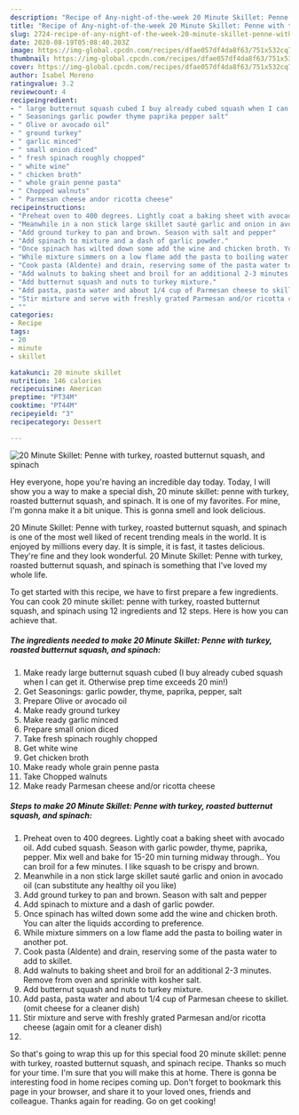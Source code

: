 ```yaml
---
description: "Recipe of Any-night-of-the-week 20 Minute Skillet: Penne with turkey, roasted butternut squash, and spinach"
title: "Recipe of Any-night-of-the-week 20 Minute Skillet: Penne with turkey, roasted butternut squash, and spinach"
slug: 2724-recipe-of-any-night-of-the-week-20-minute-skillet-penne-with-turkey-roasted-butternut-squash-and-spinach
date: 2020-08-19T05:08:40.203Z
image: https://img-global.cpcdn.com/recipes/dfae057df4da8f63/751x532cq70/20-minute-skillet-penne-with-turkey-roasted-butternut-squash-and-spinach-recipe-main-photo.jpg
thumbnail: https://img-global.cpcdn.com/recipes/dfae057df4da8f63/751x532cq70/20-minute-skillet-penne-with-turkey-roasted-butternut-squash-and-spinach-recipe-main-photo.jpg
cover: https://img-global.cpcdn.com/recipes/dfae057df4da8f63/751x532cq70/20-minute-skillet-penne-with-turkey-roasted-butternut-squash-and-spinach-recipe-main-photo.jpg
author: Isabel Moreno
ratingvalue: 3.2
reviewcount: 4
recipeingredient:
- " large butternut squash cubed I buy already cubed squash when I can get it Otherwise prep time exceeds 20 min"
- " Seasonings garlic powder thyme paprika pepper salt"
- " Olive or avocado oil"
- " ground turkey"
- " garlic minced"
- " small onion diced"
- " fresh spinach roughly chopped"
- " white wine"
- " chicken broth"
- " whole grain penne pasta"
- " Chopped walnuts"
- " Parmesan cheese andor ricotta cheese"
recipeinstructions:
- "Preheat oven to 400 degrees. Lightly coat a baking sheet with avocado oil. Add cubed squash. Season with garlic powder, thyme, paprika, pepper. Mix well and bake for 15-20 min turning midway through.. You can broil for a few minutes. I like squash to be crispy and brown."
- "Meanwhile in a non stick large skillet sauté garlic and onion in avocado oil (can substitute any healthy oil you like)"
- "Add ground turkey to pan and brown. Season with salt and pepper"
- "Add spinach to mixture and a dash of garlic powder."
- "Once spinach has wilted down some add the wine and chicken broth. You can alter the liquids according to preference."
- "While mixture simmers on a low flame add the pasta to boiling water in another pot."
- "Cook pasta (Aldente) and drain, reserving some of the pasta water to add to skillet."
- "Add walnuts to baking sheet and broil for an additional 2-3 minutes. Remove from oven and sprinkle with kosher salt."
- "Add butternut squash and nuts to turkey mixture."
- "Add pasta, pasta water and about 1/4 cup of Parmesan cheese to skillet. (omit cheese for a cleaner dish)"
- "Stir mixture and serve with freshly grated Parmesan and/or ricotta cheese (again omit for a cleaner dish)"
- ""
categories:
- Recipe
tags:
- 20
- minute
- skillet

katakunci: 20 minute skillet 
nutrition: 146 calories
recipecuisine: American
preptime: "PT34M"
cooktime: "PT44M"
recipeyield: "3"
recipecategory: Dessert

---
```



![20 Minute Skillet: Penne with turkey, roasted butternut squash, and spinach](https://img-global.cpcdn.com/recipes/dfae057df4da8f63/751x532cq70/20-minute-skillet-penne-with-turkey-roasted-butternut-squash-and-spinach-recipe-main-photo.jpg)

Hey everyone, hope you're having an incredible day today. Today, I will show you a way to make a special dish, 20 minute skillet: penne with turkey, roasted butternut squash, and spinach. It is one of my favorites. For mine, I'm gonna make it a bit unique. This is gonna smell and look delicious.

20 Minute Skillet: Penne with turkey, roasted butternut squash, and spinach is one of the most well liked of recent trending meals in the world. It is enjoyed by millions every day. It is simple, it is fast, it tastes delicious. They're fine and they look wonderful. 20 Minute Skillet: Penne with turkey, roasted butternut squash, and spinach is something that I've loved my whole life.




To get started with this recipe, we have to first prepare a few ingredients. You can cook 20 minute skillet: penne with turkey, roasted butternut squash, and spinach using 12 ingredients and 12 steps. Here is how you can achieve that.

<!--inarticleads1-->

##### The ingredients needed to make 20 Minute Skillet: Penne with turkey, roasted butternut squash, and spinach:

1. Make ready  large butternut squash cubed (I buy already cubed squash when I can get it. Otherwise prep time exceeds 20 min!)
1. Get  Seasonings: garlic powder, thyme, paprika, pepper, salt
1. Prepare  Olive or avocado oil
1. Make ready  ground turkey
1. Make ready  garlic minced
1. Prepare  small onion diced
1. Take  fresh spinach roughly chopped
1. Get  white wine
1. Get  chicken broth
1. Make ready  whole grain penne pasta
1. Take  Chopped walnuts
1. Make ready  Parmesan cheese and/or ricotta cheese




<!--inarticleads2-->

##### Steps to make 20 Minute Skillet: Penne with turkey, roasted butternut squash, and spinach:

1. Preheat oven to 400 degrees. Lightly coat a baking sheet with avocado oil. Add cubed squash. Season with garlic powder, thyme, paprika, pepper. Mix well and bake for 15-20 min turning midway through.. You can broil for a few minutes. I like squash to be crispy and brown.
1. Meanwhile in a non stick large skillet sauté garlic and onion in avocado oil (can substitute any healthy oil you like)
1. Add ground turkey to pan and brown. Season with salt and pepper
1. Add spinach to mixture and a dash of garlic powder.
1. Once spinach has wilted down some add the wine and chicken broth. You can alter the liquids according to preference.
1. While mixture simmers on a low flame add the pasta to boiling water in another pot.
1. Cook pasta (Aldente) and drain, reserving some of the pasta water to add to skillet.
1. Add walnuts to baking sheet and broil for an additional 2-3 minutes. Remove from oven and sprinkle with kosher salt.
1. Add butternut squash and nuts to turkey mixture.
1. Add pasta, pasta water and about 1/4 cup of Parmesan cheese to skillet. (omit cheese for a cleaner dish)
1. Stir mixture and serve with freshly grated Parmesan and/or ricotta cheese (again omit for a cleaner dish)
1. 




So that's going to wrap this up for this special food 20 minute skillet: penne with turkey, roasted butternut squash, and spinach recipe. Thanks so much for your time. I'm sure that you will make this at home. There is gonna be interesting food in home recipes coming up. Don't forget to bookmark this page in your browser, and share it to your loved ones, friends and colleague. Thanks again for reading. Go on get cooking!

